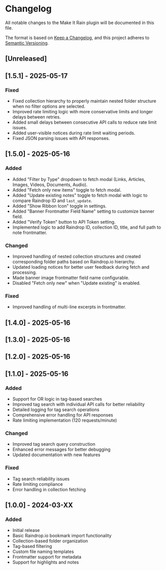 # Changelog

All notable changes to the Make It Rain plugin will be documented in this file.

The format is based on [Keep a Changelog](https://keepachangelog.com/en/1.0.0/),
and this project adheres to [Semantic Versioning](https://semver.org/spec/v2.0.0.html).

## [Unreleased]

## [1.5.1] - 2025-05-17

### Fixed

- Fixed collection hierarchy to properly maintain nested folder structure when no filter options are selected.
- Improved rate limiting logic with more conservative limits and longer delays between retries.
- Added small delays between consecutive API calls to reduce rate limit issues.
- Added user-visible notices during rate limit waiting periods.
- Fixed JSON parsing issues with API responses.

## [1.5.0] - 2025-05-16

### Added

- Added "Filter by Type" dropdown to fetch modal (Links, Articles, Images, Videos, Documents, Audio).
- Added "Fetch only new items" toggle to fetch modal.
- Added "Update existing notes" toggle to fetch modal with logic to compare Raindrop ID and `last_update`.
- Added "Show Ribbon Icon" toggle in settings.
- Added "Banner Frontmatter Field Name" setting to customize banner field.
- Added "Verify Token" button to API Token setting.
- Implemented logic to add Raindrop ID, collection ID, title, and full path to note frontmatter.

### Changed

- Improved handling of nested collection structures and created corresponding folder paths based on Raindrop.io hierarchy.
- Updated loading notices for better user feedback during fetch and processing.
- Made banner image frontmatter field name configurable.
- Disabled "Fetch only new" when "Update existing" is enabled.

### Fixed

- Improved handling of multi-line excerpts in frontmatter.

## [1.4.0] - 2025-05-16

## [1.3.0] - 2025-05-16

## [1.2.0] - 2025-05-16

## [1.1.0] - 2025-05-16

### Added

- Support for OR logic in tag-based searches
- Improved tag search with individual API calls for better reliability
- Detailed logging for tag search operations
- Comprehensive error handling for API responses
- Rate limiting implementation (120 requests/minute)

### Changed

- Improved tag search query construction
- Enhanced error messages for better debugging
- Updated documentation with new features

### Fixed

- Tag search reliability issues
- Rate limiting compliance
- Error handling in collection fetching

## [1.0.0] - 2024-03-XX

### Added

- Initial release
- Basic Raindrop.io bookmark import functionality
- Collection-based folder organization
- Tag-based filtering
- Custom file naming templates
- Frontmatter support for metadata
- Support for highlights and notes

